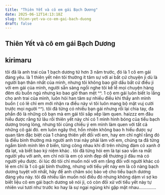 ```yaml
---
title: "Thiên Yết và cô em gái Bạch Dương"
date: 2025-06-12T14:13:18Z
slug: thien-yet-va-co-em-gai-bach-duong
draft: false
---
```


## Thiên Yết và cô em gái Bạch Dương

## kirimaru

tôi đã là anh trai của 1 bạch dương từ hơn 3 năm trước, đó là 1 cô em gái đáng yêu. là 1 thiên yết nên tôi thường ít tâm sự với ai bất cứ chuyện ji dù là người bạn thân nhất của mình, nhưng tôi không bao giờ dấu bất cứ điều ji với em gái của mình, người sẵn sàng ngồi nghe tôi kể lể mọi chuyện hàng đêm dù buồn ngủ nhưng ko bao giờ  than mệt ^^. 1 cô em gái luôn biết lo lắng cho anh trai của mình, luôn hỏi han tâm sự nhiều điều khi thấy anh mình buồn ( có lẽ chỉ em mới nhận ra điều này vì tôi luôn mang bộ mặt vuj cười trước mọi người ^^).
tôi đã từng có nhiều bạn gái nhưng rồi lại chia tay, đa phần đó là những cô bạn mà em gái tôi sắp xếp làm quen. haizzz em đâu hiểu được rằng từ lâu rồi thiên yết này chỉ có 1 mình hình bóng của tiểu bạch dương trong lòng, nhưng tôi cũng chiều ý em mình làm quen với tất cả những cô gái đó. 
em luôn ngây thơ, hồn nhiên không bao h hiểu được sự quan tâm đặc biệt của 1 chàng thiên yết đối với em, hay em chỉ nghĩ rằng đó là điều bình thường mà người anh trai này phải làm với em, chúng ta đã từng ngắm bình minh lên ở biển, từng cõng nhau khi đi trên những đám cỏ xanh ở đà lạt, và biết bao kỷ niệm khác . tôi đã từng hỏi em là tại sao vẫn ra mắt người yêu với anh, em chỉ nói là em có xinh đẹp dễ thương ji đâu mà có người yêu được. ôi lúc đó tôi chỉ muốn nói với em rằng đối với người khác có lẽ em chỉ là 1 cô gái bình thường, nhưng với tiểu yết này em là cô nàng bạch dương tuyệt vời nhất, hãy để anh chăm sóc bảo vệ cho tiểu bạch dương đáng yêu này.
tôi đã nhiều lần muốn nói điều đó nhưng không dám vì sợ ko biết liệu cô em gái bạch dương sẽ nói ji, có còn đối xử với tiểu yết này tự nhiên vui tươi như trước ko hay là sự ngại ngùng khi gặp mặt nhau..............